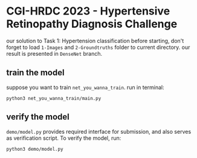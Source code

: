 # CGI-HRDC 2023 - Hypertensive Retinopathy Diagnosis Challenge
our solution to Task 1: Hypertension classification
before starting, don't forget to load `1-Images`  and `2-Groundtruths` folder to current directory.
our result is presented in `DenseNet` branch.
## train the model
suppose you want to train `net_you_wanna_train`. run in terminal:
```
python3 net_you_wanna_train/main.py
```
## verify the model
`demo/model.py` provides required interface for submission, and also serves as verification script. To verify the model, run:
```
python3 demo/model.py
```
